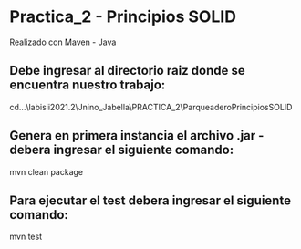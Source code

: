 # Practica_2 - Principios SOLID 

Realizado con Maven - Java

## Debe ingresar al directorio raiz donde se encuentra nuestro trabajo:

cd...\labisii2021.2\Jnino_Jabella\PRACTICA_2\ParqueaderoPrincipiosSOLID

## Genera en primera instancia el archivo .jar - debera ingresar el siguiente comando: 

mvn clean package

## Para ejecutar el test debera ingresar el siguiente comando:

mvn test